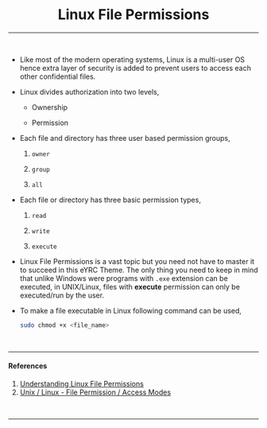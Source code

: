 <!-- <center><img src="http://mooc.e-yantra.org/img/eYantra_logo.svg" alt="e-yantra_logo" style="scale:75%;" /></center> -->

<style>
.back{
	position: fixed;
	width: 250px;
	height: 250px;
	top: 50%;
	left: 50%;
    margin-top: auto; 
    margin-left: auto; 
	opacity: 0.15;
    z-index: -1;
	}
</style>
<!-- <img src="http://mooc.e-yantra.org/img/EyantraLogoMini.png" class="back"> -->

<center>
    <h1>Linux File Permissions</h1>
</center>

---

</br>

* Like most of the modern operating systems, Linux is a multi-user OS hence extra layer of security is added to prevent users to access each other confidential files.
 
* Linux divides authorization into two levels,

  * Ownership

  * Permission
  
* Each file and directory has three user based permission groups,

  1. `owner`

  2. `group`

  3. `all`

* Each file or directory has three basic permission types,

  1. `read`

  2. `write`

  3. `execute`

* Linux File Permissions is a vast topic but you need not have to master it to succeed in this eYRC Theme. The only thing you need to keep in mind that unlike Windows were programs with `.exe` extension can be executed, in UNIX/Linux, files with **execute** permission can only be executed/run by the user.  

* To make a file executable in Linux following command can be used,

  ```sh
  sudo chmod +x <file_name>
  ```

<br>

----------------

#### References

1. [Understanding Linux File Permissions](https://www.linux.com/training-tutorials/understanding-linux-file-permissions/)
2. [Unix / Linux - File Permission / Access Modes](https://www.tutorialspoint.com/unix/unix-file-permission.htm)

</br>

---